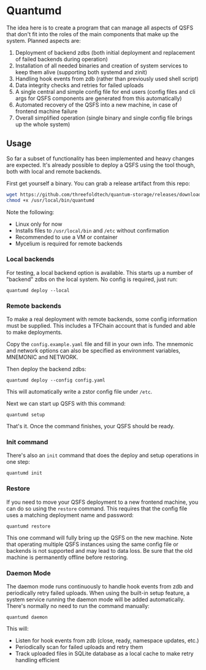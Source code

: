 # Quantumd

The idea here is to create a program that can manage all aspects of QSFS that don't fit into the roles of the main components that make up the system. Planned aspects are:

1. Deployment of backend zdbs (both initial deployment and replacement of failed backends during operation)
2. Installation of all needed binaries and creation of system services to keep them alive (supporting both systemd and zinit)
3. Handling hook events from zdb (rather than previously used shell script)
4. Data integrity checks and retries for failed uploads
5. A single central and simple config file for end users (config files and cli args for QSFS components are generated from this automatically)
6. Automated recovery of the QSFS into a new machine, in case of frontend machine failure
7. Overall simplified operation (single binary and single config file brings up the whole system)

## Usage

So far a subset of functionality has been implemented and heavy changes are expected. It's already possible to deploy a QSFS using the tool though, both with local and remote backends.

First get yourself a binary. You can grab a release artifact from this repo:

```bash
wget https://github.com/threefoldtech/quantum-storage/releases/download/v0.4.0-rc10/quantumd_0.4.0-rc10_linux_amd64 -O /usr/local/bin/quantumd
chmod +x /usr/local/bin/quantumd
```

Note the following:

- Linux only for now
- Installs files to `/usr/local/bin` and `/etc` without confirmation
- Recommended to use a VM or container
- Mycelium is required for remote backends

### Local backends

For testing, a local backend option is available. This starts up a number of "backend" zdbs on the local system. No config is required, just run:

```
quantumd deploy --local
```

### Remote backends

To make a real deployment with remote backends, some config information must be supplied. This includes a TFChain account that is funded and able to make deployments.

Copy the `config.example.yaml` file and fill in your own info. The mnemonic and network options can also be specified as environment variables, MNEMONIC and NETWORK.

Then deploy the backend zdbs:

```
quantumd deploy --config config.yaml
```

This will automatically write a zstor config file under `/etc`.

Next we can start up QSFS with this command:

```
quantumd setup
```

That's it. Once the command finishes, your QSFS should be ready.

### Init command

There's also an `init` command that does the deploy and setup operations in one step:

```
quantumd init
```

### Restore

If you need to move your QSFS deployment to a new frontend machine, you can do so using the `restore` command. This requires that the config file uses a matching deployment name and password:

```
quantumd restore
```

This one command will fully bring up the QSFS on the new machine. Note that operating multiple QSFS instances using the same config file or backends is not supported and may lead to data loss. Be sure that the old machine is permanently offline before restoring.

### Daemon Mode

The daemon mode runs continuously to handle hook events from zdb and periodically retry failed uploads. When using the built-in setup feature, a system service running the daemon mode will be added automatically. There's normally no need to run the command manually:

```
quantumd daemon
```

This will:
- Listen for hook events from zdb (close, ready, namespace updates, etc.)
- Periodically scan for failed uploads and retry them
- Track uploaded files in SQLite database as a local cache to make retry handling efficient
